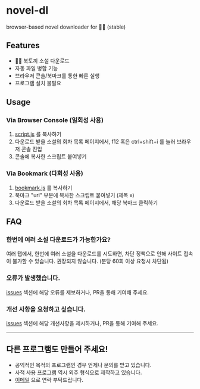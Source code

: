 
# novel-dl

browser-based novel downloader for 📖🐰 (stable)
## Features

-   📖🐰 북토끼 소설 다운로드
-   자동 파일 병합 기능
-   브라우저 콘솔/북마크를 통한 빠른 실행
-   프로그램 설치 불필요

## Usage

### Via Browser Console (일회성 사용)
1. [script.js](https://raw.githubusercontent.com/yeorinhieut/novel-dl/main/script.js) 를 복사하기
2. 다운로드 받을 소설의 회차 목록 페이지에서, f12 혹은 ctrl+shift+i 를 눌러 브라우저 콘솔 진입
3. 콘솔에 복사한 스크립트 붙여넣기

### Via Bookmark (다회성 사용)
1. [bookmark.js](https://raw.githubusercontent.com/yeorinhieut/novel-dl/main/bookmark.js) 를 복사하기
2. 북마크 "url" 부분에 복사한 스크립트 붙여넣기 (제목 x)
3. 다운로드 받을 소설의 회차 목록 페이지에서, 해당 북마크 클릭하기

## FAQ

### 한번에 여러 소설 다운로드가 가능한가요?

여러 탭에서, 한번에 여러 소설을 다운로드를 시도하면, 차단 정책으로 인해 사이트 접속이 불가할 수 있습니다. 권장되지 않습니다. (분당 60회 이상 요청시 차단됨)

### 오류가 발생했습니다.

[issues](https://github.com/yeorinhieut/novel-dl/issues) 섹션에 해당 오류를 제보하거나, PR을 통해 기여해 주세요.

### 개선 사항을 요청하고 싶습니다.

[issues](https://github.com/yeorinhieut/novel-dl/issues) 섹션에 해당 개선사항을 제시하거나, PR을 통해 기여해 주세요.

---
## 다른 프로그램도 만들어 주세요!
- 공익적인 목적의 프로그램인 경우 언제나 문의를 받고 있습니다.
- 사적 사용 프로그램 역시 외주 형식으로 제작하고 있습니다.
- [이메일](mailto:yeorinhieut@gmail.com) 으로 연락 부탁드립니다.


